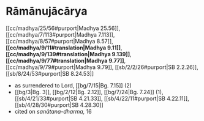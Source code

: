 # Rāmānujācārya

[[cc/madhya/25/56#purport|Madhya 25.56]], [[cc/madhya/7/113#purport|Madhya 7.113]], [[cc/madhya/8/57#purport|Madhya 8.57]], **[[cc/madhya/9/11#translation|Madhya 9.11]]**, **[[cc/madhya/9/139#translation|Madhya 9.139]]**, **[[cc/madhya/9/77#translation|Madhya 9.77]]**, [[cc/madhya/9/79#purport|Madhya 9.79]], [[sb/2/2/26#purport|SB 2.2.26]], [[sb/8/24/53#purport|SB 8.24.53]]

* as surrendered to Lord, [[bg/7/15|Bg. 7.15]] (2)
*  [[bg/3|Bg. 3]], [[bg/2/12|Bg. 2.12]], [[bg/7/24|Bg. 7.24]] (1), [[sb/4/21/33#purport|SB 4.21.33]], [[sb/4/22/11#purport|SB 4.22.11]], [[sb/4/28/30#purport|SB 4.28.30]]
* cited on *sanātana-dharma,* 16 
